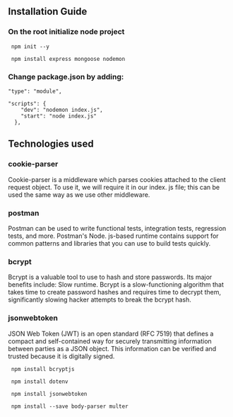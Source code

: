 ## Installation Guide

### On the root initialize node project

```
 npm init --y
 
 npm install express mongoose nodemon
```

### Change package.json by adding:

```
"type": "module",

"scripts": {
    "dev": "nodemon index.js",
    "start": "node index.js"
  },
```

## Technologies used


### cookie-parser
Cookie-parser is a middleware which parses cookies attached to the client request object. To use it, we will require it in our index. js file; this can be used the same way as we use other middleware.

### postman
Postman can be used to write functional tests, integration tests, regression tests, and more. Postman's Node. js-based runtime contains support for common patterns and libraries that you can use to build tests quickly.

### bcrypt
Bcrypt is a valuable tool to use to hash and store passwords. Its major benefits include: Slow runtime. Bcrypt is a slow-functioning algorithm that takes time to create password hashes and requires time to decrypt them, significantly slowing hacker attempts to break the bcrypt hash.

### jsonwebtoken
JSON Web Token (JWT) is an open standard (RFC 7519) that defines a compact and self-contained way for securely transmitting information between parties as a JSON object. This information can be verified and trusted because it is digitally signed.

```
 npm install bcryptjs
 
 npm install dotenv
 
 npm install jsonwebtoken
 
 npm install --save body-parser multer
```